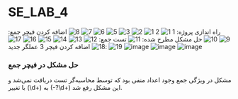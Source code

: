 # SE_LAB_4
راه اندازی پروژه:
![1 1](https://github.com/arsalan77x/SE_LAB_4/assets/63359673/a09cf513-69ff-47cb-a0bd-cccea8c968d0)
![1 2](https://github.com/arsalan77x/SE_LAB_4/assets/63359673/dec89d7e-075b-4792-b7f1-608d5ea2432f)
![2](https://github.com/arsalan77x/SE_LAB_4/assets/63359673/7612ef58-b1a3-4775-911e-47059192ff7c)
![3](https://github.com/arsalan77x/SE_LAB_4/assets/63359673/3163a366-612b-469c-aa9a-552a0556dfbf)
![5](https://github.com/arsalan77x/SE_LAB_4/assets/63359673/f1d5acea-2ac6-4567-b69e-645c0c073cec)
![6](https://github.com/arsalan77x/SE_LAB_4/assets/63359673/363ca1f6-47ca-4059-b695-9eea492e6231)
![7](https://github.com/arsalan77x/SE_LAB_4/assets/63359673/58d13788-179c-4cc1-b2bc-5dde303dad17)
![8](https://github.com/arsalan77x/SE_LAB_4/assets/63359673/26fe8d87-74cd-4ab5-aba3-7b94ca14b92a)
اضافه کردن فیچر جمع:
![9](https://github.com/arsalan77x/SE_LAB_4/assets/63359673/4e199a77-3f91-4258-af5c-0b1d03bf4cad)
![10](https://github.com/arsalan77x/SE_LAB_4/assets/63359673/bde9000c-9688-46df-a087-1dc25ace4d61)
حل مشکل مطرح شده:
![11](https://github.com/arsalan77x/SE_LAB_4/assets/63359673/ffcf4841-c099-4528-bfdf-b848b4d12d21)
تست جمع:
![12](https://github.com/arsalan77x/SE_LAB_4/assets/63359673/f840cd09-651d-4c90-916a-0122ff5c61ec)
![13](https://github.com/arsalan77x/SE_LAB_4/assets/63359673/f2e8ce14-f30a-4162-810f-20d6c90c79be)
![14](https://github.com/arsalan77x/SE_LAB_4/assets/63359673/fe8cdb32-56eb-4c7e-b24f-0ce0773224e7)
![15](https://github.com/arsalan77x/SE_LAB_4/assets/63359673/3c4c8eee-8d60-485f-a0e7-559e2efc091b)
![16](https://github.com/arsalan77x/SE_LAB_4/assets/63359673/10ec314b-e88b-4a17-9b35-e59d2b372c81)
![17](https://github.com/arsalan77x/SE_LAB_4/assets/63359673/ddee4846-fd99-4f46-968e-dfda9823c01d)
![18](https://github.com/arsalan77x/SE_LAB_4/assets/63359673/2df535b1-bf94-4ede-929e-81b1717839a2)
اضافه کردن فیچر 3 عملگر جدید:
![19](https://github.com/arsalan77x/SE_LAB_4/assets/63359673/c291c8d9-d90d-4be2-953a-febd2f33734f)
![image](https://github.com/arsalan77x/SE_LAB_4/assets/63359673/2eca8085-2ff1-4f8c-8a0d-509da7d3e005)
![image](https://github.com/arsalan77x/SE_LAB_4/assets/63359673/84fea123-88f0-4276-8cf5-5db7f9b861fa)
![image](https://github.com/arsalan77x/SE_LAB_4/assets/63359673/dd02ac9a-f257-405b-a72e-6d6af1399f50)




### حل مشکل در فیچر جمع
 مشکل در ویژگی جمع وجود اعداد منفی بود که توسط محاسبه‌گر تست دریافت نمی‌شد و با تغییر 
 (\d+)
 به 
 (-?\d+)
 این مشکل رفع شد.
